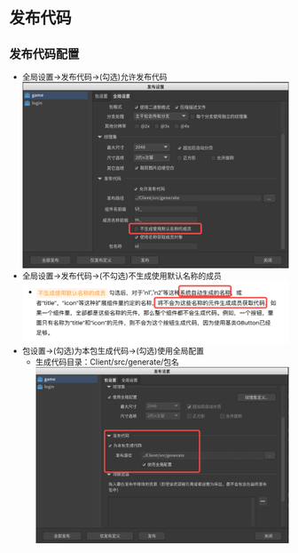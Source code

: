 # 发布代码

## 发布代码配置
- 全局设置->发布代码->(勾选)允许发布代码
![](./2021811-95728.png)
- 全局设置->发布代码->(不勾选)不生成使用默认名称的成员
![](./2021811-95734.png)
- 包设置->(勾选)为本包生成代码->(勾选)使用全局配置
	- 生成代码目录：Client/src/generate/包名
![](./2021811-105552.png)